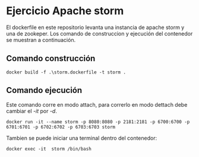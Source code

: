 # Ejercicio Apache storm

El dockerfile en este repositorio levanta una instancia de apache storm y una de zookeper. Los comando de construccion y ejecución del contenedor se muestran a continuación.


## Comando construcción
```
docker build -f .\storm.dockerfile -t storm .
```

## Comando ejecución

Este comando corre en modo attach, para correrlo en modo dettach debe cambiar el _-it_ por _-d_.

```
docker run -it --name storm -p 8080:8080 -p 2181:2181 -p 6700:6700 -p 6701:6701 -p 6702:6702 -p 6703:6703 storm
```

Tambien se puede iniciar una terminal dentro del contenedor:

```
docker exec -it  storm /bin/bash
```

